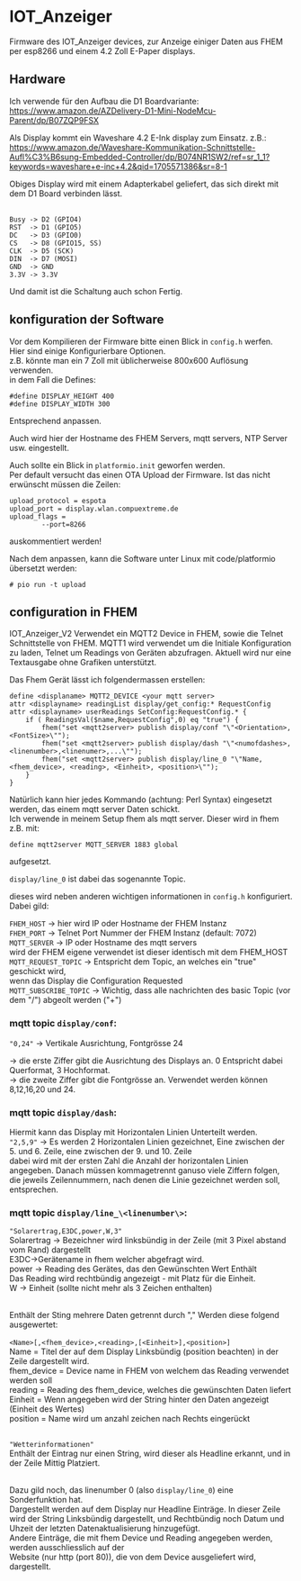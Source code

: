 # IOT_Anzeiger

Firmware des IOT_Anzeiger devices, zur Anzeige einiger Daten aus FHEM per esp8266 und einem 4.2 Zoll E-Paper displays.<br>
## Hardware
Ich verwende für den Aufbau die D1 Boardvariante:<br>
https://www.amazon.de/AZDelivery-D1-Mini-NodeMcu-Parent/dp/B07ZQP9FSX

Als Display kommt ein Waveshare 4.2 E-Ink display zum Einsatz. z.B.:<br>
https://www.amazon.de/Waveshare-Kommunikation-Schnittstelle-Aufl%C3%B6sung-Embedded-Controller/dp/B074NR1SW2/ref=sr_1_1?keywords=waveshare+e-inc+4.2&qid=1705571386&sr=8-1

Obiges Display wird mit einem Adapterkabel geliefert, das sich direkt mit dem D1 Board verbinden lässt.<br><br>

```
Busy -> D2 (GPIO4)
RST  -> D1 (GPIO5)
DC   -> D3 (GPIO0)
CS   -> D8 (GPIO15, SS)
CLK  -> D5 (SCK)
DIN  -> D7 (MOSI)
GND  -> GND
3.3V -> 3.3V
```

Und damit ist die Schaltung auch schon Fertig.<br>

## konfiguration der Software
Vor dem Kompilieren der Firmware bitte einen Blick in `config.h` werfen.<br>
Hier sind einige Konfigurierbare Optionen.<br>
z.B. könnte man ein 7 Zoll mit üblicherweise 800x600 Auflösung verwenden.<br>
in dem Fall die Defines:<br>
```
#define DISPLAY_HEIGHT 400
#define DISPLAY_WIDTH 300
```
Entsprechend anpassen.<br>

Auch wird hier der Hostname des FHEM Servers, mqtt servers, NTP Server usw. eingestellt.<br>

Auch sollte ein Blick in `platformio.init` geworfen werden.<br>
Per default versucht das einen OTA Upload der Firmware. Ist das nicht erwünscht müssen die Zeilen:<br>
```
upload_protocol = espota
upload_port = display.wlan.compuextreme.de
upload_flags =
        --port=8266
```
auskommentiert werden!<br>

Nach dem anpassen, kann die Software unter Linux mit code/platformio übersetzt werden:
```
# pio run -t upload
```

## configuration in FHEM
IOT_Anzeiger_V2 Verwendet ein MQTT2 Device in FHEM, sowie die Telnet Schnittstelle von FHEM.
MQTT1 wird verwendet um die Initiale Konfiguration zu laden, Telnet um Readings von Geräten abzufragen.
Aktuell wird nur eine Textausgabe ohne Grafiken unterstützt.<br>

Das Fhem Gerät lässt ich folgendermassen erstellen:<br>
```
define <displaname> MQTT2_DEVICE <your mqtt server>
attr <displayname> readingList display/get_config:* RequestConfig
attr <displayname> userReadings SetConfig:RequestConfig.* {
    if ( ReadingsVal($name,RequestConfig",0) eq "true") {
        fhem("set <mqtt2server> publish display/conf "\"<Orientation>,<FontSize>\"");
        fhem("set <mqtt2server> publish display/dash "\"<numofdashes>,<linenumber>,<linenumer>,...\"");
        fhem("set <mqtt2server> publish display/line_0 "\"Name, <fhem_device>, <reading>, <Einheit>, <position>\"");
    }
}
```
Natürlich kann hier jedes Kommando (achtung: Perl Syntax) eingesetzt werden, das einem mqtt server Daten schickt.<br>
Ich verwende in meinem Setup fhem als mqtt server. Dieser wird in fhem z.B. mit:<br>
```
define mqtt2server MQTT_SERVER 1883 global
```
aufgesetzt.<br>

`display/line_0` ist dabei das sogenannte Topic.<br>

dieses wird neben anderen wichtigen informationen in `config.h` konfiguriert.<br>
Dabei gild:<br>

`FHEM_HOST` -> hier wird IP oder Hostname der FHEM Instanz<br>
`FHEM_PORT` -> Telnet Port Nummer der FHEM Instanz (default: 7072)<br>
`MQTT_SERVER` -> IP oder Hostname des mqtt servers<br>
               wird der FHEM eigene verwendet ist dieser identisch mit dem FHEM_HOST<br>
`MQTT_REQUEST_TOPIC` -> Entspricht dem Topic, an welches ein "true" geschickt wird,<br>
                      wenn das Display die Configuration Requested<br>
`MQTT_SUBSCRIBE_TOPIC` -> Wichtig, dass alle nachrichten des basic Topic (vor dem "/") abgeolt werden ("+")<br>

### mqtt topic `display/conf`:<br>
`"0,24"` -> Vertikale Ausrichtung, Fontgrösse 24<br>

-> die erste Ziffer gibt die Ausrichtung des Displays an. 0 Entspricht dabei Querformat, 3 Hochformat.<br>
-> die zweite Ziffer gibt die Fontgrösse an. Verwendet werden können 8,12,16,20 und 24.<br>

### mqtt topic `display/dash`:<br>
Hiermit kann das Display mit Horizontalen Linien Unterteilt werden.<br>
`"2,5,9"` -> Es werden 2 Horizontalen Linien gezeichnet, Eine zwischen der 5. und 6. Zeile, eine zwischen der 9. und 10. Zeile<br>
dabei wird mit der ersten Zahl die Anzahl der horizontalen Linien angegeben. Danach müssen kommagetrennt ganuso viele Ziffern folgen,<br>
die jeweils Zeilennummern, nach denen die Linie gezeichnet werden soll, entsprechen.<br>

### mqtt topic `display/line_\<linenumber\>`:<br>
`"Solarertrag,E3DC,power,W,3"` <br>
Solarertrag -> Bezeichner wird linksbündig in der Zeile (mit 3 Pixel abstand vom Rand) dargestellt<br>
E3DC->Gerätename in fhem welcher abgefragt wird.<br>
power -> Reading des Gerätes, das den Gewünschten Wert Enthält<br>
Das Reading wird rechtbündig angezeigt - mit Platz für die Einheit.<br>
W -> Einheit (sollte nicht mehr als 3 Zeichen enthalten)<br><br>

Enthält der Sting mehrere Daten getrennt durch "," Werden diese folgend ausgewertet:<br><br>
`<Name>[,<fhem_device>,<reading>,[<Einheit>],<position>]`<br>
Name = Titel der auf dem Display Linksbündig (position beachten) in der Zeile dargestellt wird.<br>
fhem_device = Device name in FHEM von welchem das Reading verwendet werden soll <br>
reading = Reading des fhem_device, welches die gewünschten Daten liefert<br>
Einheit = Wenn angegeben wird der String hinter den Daten angezeigt (Einheit des Wertes)<br>
position = Name wird um anzahl <position> zeichen nach Rechts eingerückt<br><br>

`"Wetterinformationen"`<br>
Enthält der Eintrag nur einen String, wird dieser als Headline erkannt, und in der Zeile Mittig Platziert.<br><br>

Dazu gild noch, das linenumber 0 (also `display/line_0`) eine Sonderfunktion hat. <br>
Dargestellt werden auf dem Display nur Headline Einträge. In dieser Zeile wird der String Linksbündig dargestellt,
und Rechtbündig noch Datum und Uhzeit der letzten Datenaktualisierung hinzugefügt.<br>
Andere Einträge, die mit fhem Device und Reading angegeben werden, werden ausschliesslich auf der <br>
Website (nur http (port 80)), die von dem Device ausgeliefert wird, dargestellt.<br>

